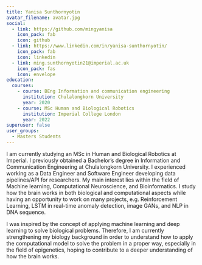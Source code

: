 ```yaml
---
title: Yanisa Sunthornyotin
avatar_filename: avatar.jpg
social:
  - link: https://github.com/mingyanisa
    icon_pack: fab
    icon: github
  - link: https://www.linkedin.com/in/yanisa-sunthornyotin/
    icon_pack: fab
    icon: linkedin
  - link: ming.sunthornyotin21@imperial.ac.uk
    icon_pack: fas
    icon: envelope
education:
  courses:
    - course: BEng Information and communication engineering
      institution: Chulalongkorn University
      year: 2020
    - course: MSc Human and Biological Robotics
      institution: Imperial College London
      year: 2022
superuser: false
user_groups:
  - Masters Students
---
```

I am currently studying an MSc in Human and Biological Robotics at Imperial. I previously obtained a Bachelor’s degree in Information and Communication Engineering at Chulalongkorn University. I experienced working as a Data Engineer and Software Engineer developing data pipelines/API for researchers. My main interest lies within the field of Machine learning, Computational Neuroscience, and Bioinformatics. I study how the brain works in both biological and computational aspects while having an opportunity to work on many projects, e.g. Reinforcement Learning, LSTM in real-time anomaly detection, image GANs, and NLP in DNA sequence.

I was inspired by the concept of applying machine learning and deep learning to solve biological problems. Therefore, I am currently strengthening my biology background in order to understand how to apply the computational model to solve the problem in a proper way, especially in the field of epigenetics, hoping to contribute to a deeper understanding of how the brain works.